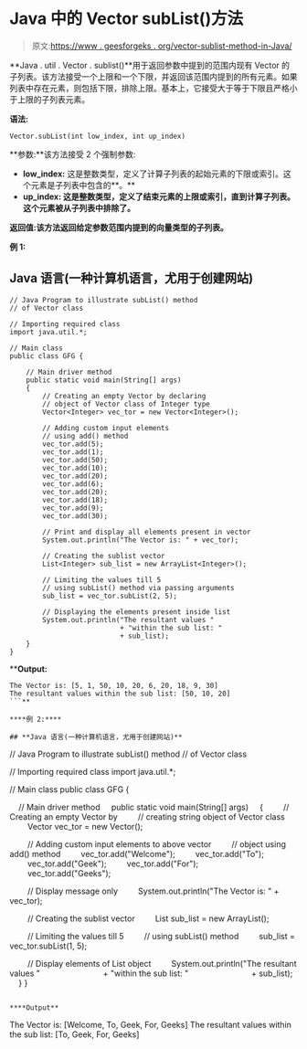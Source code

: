 # Java 中的 Vector subList()方法

> 原文:[https://www . geesforgeks . org/vector-sublist-method-in-Java/](https://www.geeksforgeeks.org/vector-sublist-method-in-java/)

**Java . util . Vector . sublist()**用于返回参数中提到的范围内现有 Vector 的子列表。该方法接受一个上限和一个下限，并返回该范围内提到的所有元素。如果列表中存在元素，则包括下限，排除上限。基本上，它接受大于等于下限且严格小于上限的子列表元素。

**语法:**

```
Vector.subList(int low_index, int up_index)
```

**参数:**该方法接受 2 个强制参数:

*   **low_index:** 这是整数类型，定义了计算子列表的起始元素的下限或索引。这个元素是子列表中包含的**。**
*   ****up_index:** 这是整数类型，定义了结束元素的上限或索引，直到计算子列表。这个元素被**从子列表中排除了**。**

****返回值:**该方法返回给定参数范围内提到的向量类型的**子列表**。**

****例 1:****

## **Java 语言(一种计算机语言，尤用于创建网站)**

```
// Java Program to illustrate subList() method
// of Vector class

// Importing required class
import java.util.*;

// Main class
public class GFG {

    // Main driver method
    public static void main(String[] args)
    {
        // Creating an empty Vector by declaring
        // object of Vector class of Integer type
        Vector<Integer> vec_tor = new Vector<Integer>();

        // Adding custom input elements
        // using add() method
        vec_tor.add(5);
        vec_tor.add(1);
        vec_tor.add(50);
        vec_tor.add(10);
        vec_tor.add(20);
        vec_tor.add(6);
        vec_tor.add(20);
        vec_tor.add(18);
        vec_tor.add(9);
        vec_tor.add(30);

        // Print and display all elements present in vector
        System.out.println("The Vector is: " + vec_tor);

        // Creating the sublist vector
        List<Integer> sub_list = new ArrayList<Integer>();

        // Limiting the values till 5
        // using subList() method via passing arguments
        sub_list = vec_tor.subList(2, 5);

        // Displaying the elements present inside list
        System.out.println("The resultant values "
                           + "within the sub list: "
                           + sub_list);
    }
}
```

****Output:** 

```
The Vector is: [5, 1, 50, 10, 20, 6, 20, 18, 9, 30]
The resultant values within the sub list: [50, 10, 20]
```** 

****例 2:****

## **Java 语言(一种计算机语言，尤用于创建网站)**

```
// Java Program to illustrate subList() method
// of Vector class

// Importing required class
import java.util.*;

// Main class
public class GFG {

    // Main driver method
    public static void main(String[] args)
    {
        // Creating an empty Vector by
        // creating string object of Vector class
        Vector<String> vec_tor = new Vector<String>();

        // Adding custom input elements to above vector
        // object using add() method
        vec_tor.add("Welcome");
        vec_tor.add("To");
        vec_tor.add("Geek");
        vec_tor.add("For");
        vec_tor.add("Geeks");

        // Display message only
        System.out.println("The Vector is: " + vec_tor);

        // Creating the sublist vector
        List<String> sub_list = new ArrayList<String>();

        // Limiting the values till 5
        // using subList() method
        sub_list = vec_tor.subList(1, 5);

        // Display elements of List object
        System.out.println("The resultant values "
                           + "within the sub list: "
                           + sub_list);
    }
}
```

****Output**

```
The Vector is: [Welcome, To, Geek, For, Geeks]
The resultant values within the sub list: [To, Geek, For, Geeks]
```**
